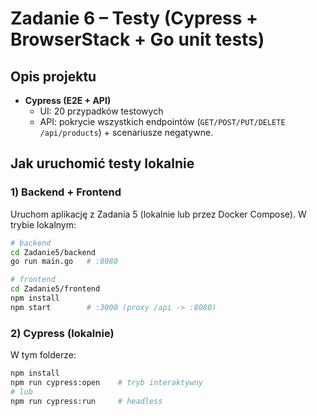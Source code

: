 # Zadanie 6 – Testy (Cypress + BrowserStack + Go unit tests)

## Opis projektu
- **Cypress (E2E + API)** 
  - UI: 20 przypadków testowych
  - API: pokrycie wszystkich endpointów (`GET/POST/PUT/DELETE /api/products`) + scenariusze negatywne.

## Jak uruchomić testy lokalnie

### 1) Backend + Frontend
Uruchom aplikację z Zadania 5 (lokalnie lub przez Docker Compose). W trybie lokalnym:
```bash
# backend
cd Zadanie5/backend
go run main.go   # :8080

# frontend
cd Zadanie5/frontend
npm install
npm start        # :3000 (proxy /api -> :8080)
```

### 2) Cypress (lokalnie)
W tym folderze:
```bash
npm install
npm run cypress:open    # tryb interaktywny
# lub
npm run cypress:run     # headless
```



